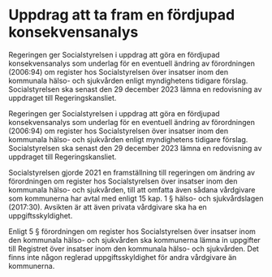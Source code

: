 # Uppdrag att ta fram en fördjupad konsekvensanalys

Regeringen ger Socialstyrelsen i uppdrag att göra en fördjupad konsekvensanalys som underlag för en eventuell ändring av förordningen (2006:94) om register hos Socialstyrelsen över insatser inom den kommunala hälso- och sjukvården enligt myndighetens tidigare förslag. Socialstyrelsen ska senast den 29 december 2023 lämna en redovisning av uppdraget till Regeringskansliet.

Regeringen ger Socialstyrelsen i uppdrag att göra en fördjupad konsekvensanalys som underlag för en eventuell ändring av förordningen (2006:94) om register hos Socialstyrelsen över insatser inom den kommunala hälso- och sjukvården enligt myndighetens tidigare förslag. Socialstyrelsen ska senast den 29 december 2023 lämna en redovisning av uppdraget till Regeringskansliet.

Socialstyrelsen gjorde 2021 en framställning till regeringen om ändring av förordningen om register hos Socialstyrelsen över insatser inom den kommunala hälso- och sjukvården, till att omfatta även sådana vårdgivare som kommunerna har avtal med enligt 15 kap. 1 § hälso- och sjukvårdslagen (2017:30). Avsikten är att även privata vårdgivare ska ha en uppgiftsskyldighet.

Enligt 5 § förordningen om register hos Socialstyrelsen över insatser inom den kommunala hälso- och sjukvården ska kommunerna lämna in uppgifter till Registret över insatser inom den kommunala hälso- och sjukvården. Det finns inte någon reglerad uppgiftsskyldighet för andra vårdgivare än kommunerna.
